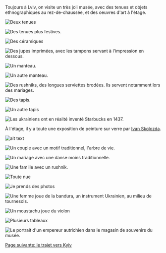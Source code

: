 Toujours à Lviv, on visite un très joli musée, avec des tenues et objets
ethnographiques au rez-de-chaussée, et des oeuvres d'art à l'étage.

![Deux tenues](images/lviv/musee_ethnographique/tenues_1.jpg)

![Des tenues plus festives.](images/lviv/musee_ethnographique/tenues_2.jpg)

![Des céramiques](images/lviv/musee_ethnographique/ceramiques.jpg)

![Des jupes imprimées, avec les tampons servant à l'impression en dessous.](images/lviv/musee_ethnographique/IMG_0785.jpg)

![Un manteau.](images/lviv/musee_ethnographique/manteau_1.jpg)

![Un autre manteau.](images/lviv/musee_ethnographique/manteau_2.jpg)

![Des rushniks, des longues serviettes brodées. Ils servent notamment lors des mariages.](images/lviv/musee_ethnographique/rushnik.jpg)

![Des tapis.](images/lviv/musee_ethnographique/tapis.jpg)

![Un autre tapis](images/lviv/musee_ethnographique/tapis_2.jpg)


![Les ukrainiens ont en réalité inventé Starbucks en 1437.](images/lviv/musee_ethnographique/starbucks.jpg)


À l'étage, il y a toute une exposition de peinture sur verre par [Ivan Skolozda](https://ukrainiannationalmuseum.org/wp-content/uploads/2020/04/2020-SKOLOZDRA-IVAN-1.pdf).

![alt text](images/lviv/musee_ethnographique/verre_repas.jpg)


![Un couple avec un motif traditionnel, l'arbre de vie.](images/lviv/musee_ethnographique/verre_epoux.jpg)


![Un mariage avec une danse moins traditionnelle.](images/lviv/musee_ethnographique/verre_danse_mariage.jpg)

![Une famille avec un rushnik.](images/lviv/musee_ethnographique/verre_famille.jpg)

![Toute nue](images/lviv/musee_ethnographique/verre_nue.jpg)

![Je prends des photos](images/lviv/musee_ethnographique/emile_verre.jpg)

![Une femme joue de la bandura, un instrument Ukrainien, au milieu de tournesols.](images/lviv/musee_ethnographique/verre_tournesols.jpg)

![Un moustachu joue du violon](images/lviv/musee_ethnographique/verre_violon.jpg)

![Plusieurs tableaux](images/lviv/musee_ethnographique/verres.jpg)

![Le portrait d'un empereur autrichien dans le magasin de souvenirs du musée.](images/lviv/musee_ethnographique/empereur_autrichien.jpg)

[Page suivante: le trajet vers Kyiv](trajet_lviv_kyiv.md)